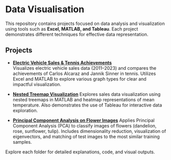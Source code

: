 # Data Visualisation

This repository contains projects focused on data analysis and visualization using tools such as **Excel, MATLAB, and Tableau**. Each project demonstrates different techniques for effective data representation.

## Projects

- [**Electric Vehicle Sales & Tennis Achievements**](./Electric%20Vehicles%20Sales/)  
    Visualizes electric vehicle sales data (2011–2023) and compares the achievements of Carlos Alcaraz and Jannik Sinner in tennis. Utilizes Excel and MATLAB to explore various graph types for clear and impactful visualization.

- [**Nested Treemap Visualization**](./Nested%20Treemap/)
    Explores sales data visualization using nested treemaps in MATLAB and heatmap representations of mean temperature. Also demonstrates the use of Tableau for interactive data exploration.

- [**Principal Component Analysis on Flower Images**](./Principle%20Component%20Analysis/) 
    Applies Principal Component Analysis (PCA) to classify images of flowers (dandelion, rose, sunflower, tulip). Includes dimensionality reduction, visualization of eigenvectors, and matching of test images to the most similar training samples.

Explore each folder for detailed explanations, code, and visual outputs.